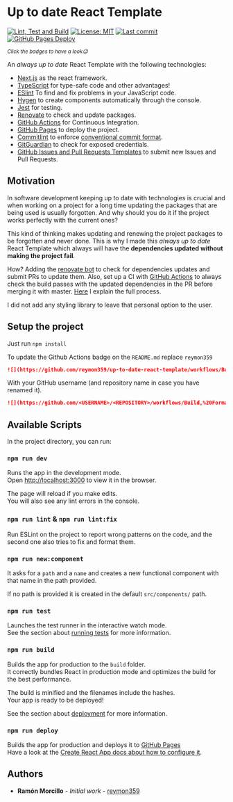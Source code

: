 # Up to date React Template

[![Lint, Test and Build](https://github.com/reymon359/up-to-date-react-template/actions/workflows/build-test-workflow.yml/badge.svg)](https://github.com/reymon359/up-to-date-react-template/actions/workflows/build-test-workflow.yml)
[![License: MIT](https://img.shields.io/github/license/reymon359/up-to-date-react-template?color=blue&logo=github)](https://github.com/reymon359/up-to-date-react-template/blob/master/LICENSE)
[![Last commit](https://img.shields.io/github/last-commit/reymon359/up-to-date-react-template?logo=github)](https://github.com/reymon359/up-to-date-react-template/commits/master)
[![GitHub Pages Deploy](https://img.shields.io/github/deployments/reymon359/up-to-date-react-template/github-pages?label=deploy&logo=github)](https://github.com/reymon359/up-to-date-react-template/deployments)

<sub>_Click the badges to have a look😉_<sub>

An _always up to date_ React Template with the following technologies:

- [Next.js](https://nextjs.org/) as the react framework.
- [TypeScript](https://www.typescriptlang.org/) for type-safe code and other advantages!
- [ESlint](https://eslint.org/) To find and fix problems in your JavaScript code.
- [Hygen](https://github.com/jondot/hygen) to create components automatically through the console.
- [Jest](https://jestjs.io/) for testing.
- [Renovate](https://renovate.whitesourcesoftware.com/) to check and update packages.
- [GitHub Actions](https://github.com/features/actions) for Continuous Integration.
- [GitHub Pages](https://pages.github.com/) to deploy the project.
- [Commitlint](https://github.com/conventional-changelog/commitlint) to enforce [conventional commit format](https://www.conventionalcommits.org/).
- [GitGuardian](https://github.com/marketplace/actions/gitguardian-shield-action) to check for exposed credentials.
- [GitHub Issues and Pull Requests Templates](https://docs.github.com/en/github/building-a-strong-community/about-issue-and-pull-request-templates) to submit new Issues and Pull Requests.

## Motivation

In software development keeping up to date with technologies is crucial and when working on a project for a long time updating the packages that are being used is usually forgotten. And why should you do it if the project works perfectly with the current ones?

This kind of thinking makes updating and renewing the project packages to be forgotten and never done. This is why I made this _always up to date_ React Template which always will have the **dependencies updated without making the project fail**.

How? Adding the [renovate bot](https://github.com/renovatebot) to check for dependencies updates and submit PRs to update them. Also, set up a CI with [GitHub Actions](https://github.com/features/actions) to always check the build passes with the updated dependencies in the PR before merging it with master. [Here](https://www.ramonmorcillo.com/auto-update-dependencies-safely-github-actions/) I explain the full process.

I did not add any styling library to leave that personal option to the user.

## Setup the project

Just run `npm install`

To update the Github Actions badge on the `README.md` replace `reymon359`

```md
![](https://github.com/reymon359/up-to-date-react-template/workflows/Build,%20Format%20and%20Test/badge.svg)
```

With your GitHub username (and repository name in case you have renamed it).

```md
![](https://github.com/<USERNAME>/<REPOSITORY>/workflows/Build,%20Format%20and%20Test/badge.svg)
```

## Available Scripts

In the project directory, you can run:

### `npm run dev`

Runs the app in the development mode.<br />
Open [http://localhost:3000](http://localhost:3000) to view it in the browser.

The page will reload if you make edits.<br />
You will also see any lint errors in the console.

### `npm run lint` & `npm run lint:fix`

Run ESLint on the project to report wrong patterns on the code, and the second one also tries to fix and format them.

### `npm run new:component`

It asks for a `path` and a `name` and creates a new functional component with that name in the path provided.

If no path is provided it is created in the default `src/components/` path.

### `npm run test`

Launches the test runner in the interactive watch mode.<br />
See the section about [running tests](https://facebook.github.io/create-react-app/docs/running-tests) for more information.

### `npm run build`

Builds the app for production to the `build` folder.<br />
It correctly bundles React in production mode and optimizes the build for the best performance.

The build is minified and the filenames include the hashes.<br />
Your app is ready to be deployed!

See the section about [deployment](https://facebook.github.io/create-react-app/docs/deployment) for more information.

### `npm run deploy`

Builds the app for production and deploys it to [GitHub Pages](https://pages.github.com/) <br />
Have a look at the [Create React App docs about how to configure it](https://create-react-app.dev/docs/deployment/#github-pages).

## Authors

- **Ramón Morcillo** - _Initial work_ - [reymon359](https://github.com/reymon359)
